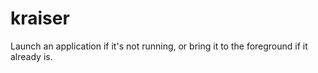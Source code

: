 # kraiser
Launch an application if it's not running, or bring it to the foreground if it already is.
